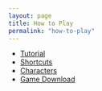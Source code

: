 ```yaml
---
layout: page
title: How to Play
permalink: "how-to-play"
---
```


<span style="float: right;">
  <img {% include independently-sized-image-properties.html path="/assets/img/other/turtle.gif" %} alt="" style="border-radius: 100%;" />
</span>

- [Tutorial](tutorial)
- [Shortcuts](shortcuts)
- [Characters](meet-the-cast)
- [Game Download](download)